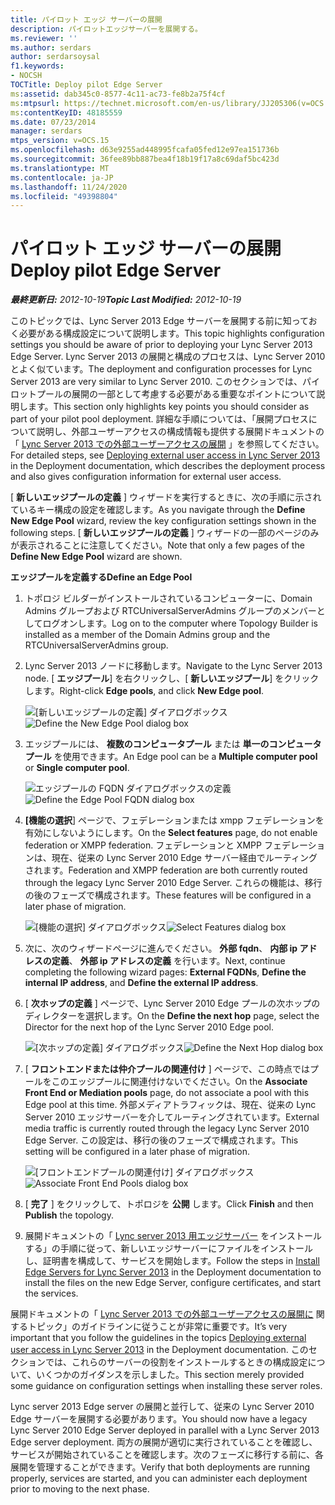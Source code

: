 ```yaml
---
title: パイロット エッジ サーバーの展開
description: パイロットエッジサーバーを展開する。
ms.reviewer: ''
ms.author: serdars
author: serdarsoysal
f1.keywords:
- NOCSH
TOCTitle: Deploy pilot Edge Server
ms:assetid: dab345c0-8577-4c11-ac73-fe8b2a75f4cf
ms:mtpsurl: https://technet.microsoft.com/en-us/library/JJ205306(v=OCS.15)
ms:contentKeyID: 48185559
ms.date: 07/23/2014
manager: serdars
mtps_version: v=OCS.15
ms.openlocfilehash: d63e9255ad448995fcafa05fed12e97ea151736b
ms.sourcegitcommit: 36fee89bb887bea4f18b19f17a8c69daf5bc423d
ms.translationtype: MT
ms.contentlocale: ja-JP
ms.lasthandoff: 11/24/2020
ms.locfileid: "49398804"
---
```

# <a name="deploy-pilot-edge-server"></a><span data-ttu-id="248a2-103">パイロット エッジ サーバーの展開</span><span class="sxs-lookup"><span data-stu-id="248a2-103">Deploy pilot Edge Server</span></span>

<div data-xmlns="http://www.w3.org/1999/xhtml">

<div class="topic" data-xmlns="http://www.w3.org/1999/xhtml" data-msxsl="urn:schemas-microsoft-com:xslt" data-cs="https://msdn.microsoft.com/">

<div data-asp="https://msdn2.microsoft.com/asp">



</div>

<div id="mainSection">

<div id="mainBody"><span data-ttu-id="248a2-104">

<span> </span></span><span class="sxs-lookup"><span data-stu-id="248a2-104">

<span> </span></span></span>

<span data-ttu-id="248a2-105">_**最終更新日:** 2012-10-19_</span><span class="sxs-lookup"><span data-stu-id="248a2-105">_**Topic Last Modified:** 2012-10-19_</span></span>

<span data-ttu-id="248a2-106">このトピックでは、Lync Server 2013 Edge サーバーを展開する前に知っておく必要がある構成設定について説明します。</span><span class="sxs-lookup"><span data-stu-id="248a2-106">This topic highlights configuration settings you should be aware of prior to deploying your Lync Server 2013 Edge Server.</span></span> <span data-ttu-id="248a2-107">Lync Server 2013 の展開と構成のプロセスは、Lync Server 2010 とよく似ています。</span><span class="sxs-lookup"><span data-stu-id="248a2-107">The deployment and configuration processes for Lync Server 2013 are very similar to Lync Server 2010.</span></span> <span data-ttu-id="248a2-108">このセクションでは、パイロットプールの展開の一部として考慮する必要がある重要なポイントについて説明します。</span><span class="sxs-lookup"><span data-stu-id="248a2-108">This section only highlights key points you should consider as part of your pilot pool deployment.</span></span> <span data-ttu-id="248a2-109">詳細な手順については、「展開プロセスについて説明し、外部ユーザーアクセスの構成情報も提供する展開ドキュメントの「 [Lync Server 2013 での外部ユーザーアクセスの展開](lync-server-2013-deploying-external-user-access.md) 」を参照してください。</span><span class="sxs-lookup"><span data-stu-id="248a2-109">For detailed steps, see [Deploying external user access in Lync Server 2013](lync-server-2013-deploying-external-user-access.md) in the Deployment documentation, which describes the deployment process and also gives configuration information for external user access.</span></span>

<span data-ttu-id="248a2-110">[ **新しいエッジプールの定義** ] ウィザードを実行するときに、次の手順に示されているキー構成の設定を確認します。</span><span class="sxs-lookup"><span data-stu-id="248a2-110">As you navigate through the **Define New Edge Pool** wizard, review the key configuration settings shown in the following steps.</span></span> <span data-ttu-id="248a2-111">[ **新しいエッジプールの定義** ] ウィザードの一部のページのみが表示されることに注意してください。</span><span class="sxs-lookup"><span data-stu-id="248a2-111">Note that only a few pages of the **Define New Edge Pool** wizard are shown.</span></span>

<span data-ttu-id="248a2-112">**エッジプールを定義する**</span><span class="sxs-lookup"><span data-stu-id="248a2-112">**Define an Edge Pool**</span></span>

1.  <span data-ttu-id="248a2-113">トポロジ ビルダーがインストールされているコンピューターに、Domain Admins グループおよび RTCUniversalServerAdmins グループのメンバーとしてログオンします。</span><span class="sxs-lookup"><span data-stu-id="248a2-113">Log on to the computer where Topology Builder is installed as a member of the Domain Admins group and the RTCUniversalServerAdmins group.</span></span>

2.  <span data-ttu-id="248a2-114">Lync Server 2013 ノードに移動します。</span><span class="sxs-lookup"><span data-stu-id="248a2-114">Navigate to the Lync Server 2013 node.</span></span> <span data-ttu-id="248a2-115">[ **エッジプール**] を右クリックし、[ **新しいエッジプール**] をクリックします。</span><span class="sxs-lookup"><span data-stu-id="248a2-115">Right-click **Edge pools**, and click **New Edge pool**.</span></span>
    
    <span data-ttu-id="248a2-116">![[新しいエッジプールの定義] ダイアログボックス](images/JJ205306.a90d388c-49ff-4620-a19d-42e2f1bb559c(OCS.15).jpg "[新しいエッジプールの定義] ダイアログボックス")</span><span class="sxs-lookup"><span data-stu-id="248a2-116">![Define the New Edge Pool dialog box](images/JJ205306.a90d388c-49ff-4620-a19d-42e2f1bb559c(OCS.15).jpg "Define the New Edge Pool dialog box")</span></span>

3.  <span data-ttu-id="248a2-117">エッジプールには、 **複数のコンピュータプール** または **単一のコンピュータプール** を使用できます。</span><span class="sxs-lookup"><span data-stu-id="248a2-117">An Edge pool can be a **Multiple computer pool** or **Single computer pool**.</span></span>
    
    <span data-ttu-id="248a2-118">![エッジプールの FQDN ダイアログボックスの定義](images/JJ205306.4904fe8f-537c-4e66-a399-1bd8a316dc10(OCS.15).jpg "エッジプールの FQDN ダイアログボックスの定義")</span><span class="sxs-lookup"><span data-stu-id="248a2-118">![Define the Edge Pool FQDN dialog box](images/JJ205306.4904fe8f-537c-4e66-a399-1bd8a316dc10(OCS.15).jpg "Define the Edge Pool FQDN dialog box")</span></span>

4.  <span data-ttu-id="248a2-119">**[機能の選択**] ページで、フェデレーションまたは xmpp フェデレーションを有効にしないようにします。</span><span class="sxs-lookup"><span data-stu-id="248a2-119">On the **Select features** page, do not enable federation or XMPP federation.</span></span> <span data-ttu-id="248a2-120">フェデレーションと XMPP フェデレーションは、現在、従来の Lync Server 2010 Edge サーバー経由でルーティングされます。</span><span class="sxs-lookup"><span data-stu-id="248a2-120">Federation and XMPP federation are both currently routed through the legacy Lync Server 2010 Edge Server.</span></span> <span data-ttu-id="248a2-121">これらの機能は、移行の後のフェーズで構成されます。</span><span class="sxs-lookup"><span data-stu-id="248a2-121">These features will be configured in a later phase of migration.</span></span>
    
    <span data-ttu-id="248a2-122">![[機能の選択] ダイアログボックス](images/JJ205306.cb0b45a4-2856-45ba-bd97-e49fafbb077e(OCS.15).jpg "[機能の選択] ダイアログボックス")</span><span class="sxs-lookup"><span data-stu-id="248a2-122">![Select Features dialog box](images/JJ205306.cb0b45a4-2856-45ba-bd97-e49fafbb077e(OCS.15).jpg "Select Features dialog box")</span></span>

5.  <span data-ttu-id="248a2-123">次に、次のウィザードページに進んでください。 **外部 fqdn**、 **内部 ip アドレスの定義**、 **外部 ip アドレスの定義** を行います。</span><span class="sxs-lookup"><span data-stu-id="248a2-123">Next, continue completing the following wizard pages: **External FQDNs**, **Define the internal IP address**, and **Define the external IP address**.</span></span>

6.  <span data-ttu-id="248a2-124">[ **次ホップの定義** ] ページで、Lync Server 2010 Edge プールの次ホップのディレクターを選択します。</span><span class="sxs-lookup"><span data-stu-id="248a2-124">On the **Define the next hop** page, select the Director for the next hop of the Lync Server 2010 Edge pool.</span></span>
    
    <span data-ttu-id="248a2-125">![[次ホップの定義] ダイアログボックス](images/JJ205306.11baf3ea-74f5-4eb7-8650-b03b3b190416(OCS.15).jpg "[次ホップの定義] ダイアログボックス")</span><span class="sxs-lookup"><span data-stu-id="248a2-125">![Define the Next Hop dialog box](images/JJ205306.11baf3ea-74f5-4eb7-8650-b03b3b190416(OCS.15).jpg "Define the Next Hop dialog box")</span></span>

7.  <span data-ttu-id="248a2-126">[ **フロントエンドまたは仲介プールの関連付け** ] ページで、この時点ではプールをこのエッジプールに関連付けないでください。</span><span class="sxs-lookup"><span data-stu-id="248a2-126">On the **Associate Front End or Mediation pools** page, do not associate a pool with this Edge pool at this time.</span></span> <span data-ttu-id="248a2-127">外部メディアトラフィックは、現在、従来の Lync Server 2010 エッジサーバーを介してルーティングされています。</span><span class="sxs-lookup"><span data-stu-id="248a2-127">External media traffic is currently routed through the legacy Lync Server 2010 Edge Server.</span></span> <span data-ttu-id="248a2-128">この設定は、移行の後のフェーズで構成されます。</span><span class="sxs-lookup"><span data-stu-id="248a2-128">This setting will be configured in a later phase of migration.</span></span>
    
    <span data-ttu-id="248a2-129">![[フロントエンドプールの関連付け] ダイアログボックス](images/JJ205306.fe0da887-7b51-4564-afc5-d57da95a2eb6(OCS.15).jpg "[フロントエンドプールの関連付け] ダイアログボックス")</span><span class="sxs-lookup"><span data-stu-id="248a2-129">![Associate Front End Pools dialog box](images/JJ205306.fe0da887-7b51-4564-afc5-d57da95a2eb6(OCS.15).jpg "Associate Front End Pools dialog box")</span></span>

8.  <span data-ttu-id="248a2-130">[ **完了** ] をクリックして、トポロジを **公開** します。</span><span class="sxs-lookup"><span data-stu-id="248a2-130">Click **Finish** and then **Publish** the topology.</span></span>

9.  <span data-ttu-id="248a2-131">展開ドキュメントの「 [Lync server 2013 用エッジサーバー](lync-server-2013-install-edge-servers.md) をインストールする」の手順に従って、新しいエッジサーバーにファイルをインストールし、証明書を構成して、サービスを開始します。</span><span class="sxs-lookup"><span data-stu-id="248a2-131">Follow the steps in [Install Edge Servers for Lync Server 2013](lync-server-2013-install-edge-servers.md) in the Deployment documentation to install the files on the new Edge Server, configure certificates, and start the services.</span></span>

<span data-ttu-id="248a2-132">展開ドキュメントの「 [Lync Server 2013 での外部ユーザーアクセスの展開に](lync-server-2013-deploying-external-user-access.md) 関するトピック」のガイドラインに従うことが非常に重要です。</span><span class="sxs-lookup"><span data-stu-id="248a2-132">It’s very important that you follow the guidelines in the topics [Deploying external user access in Lync Server 2013](lync-server-2013-deploying-external-user-access.md) in the Deployment documentation.</span></span> <span data-ttu-id="248a2-133">このセクションでは、これらのサーバーの役割をインストールするときの構成設定について、いくつかのガイダンスを示しました。</span><span class="sxs-lookup"><span data-stu-id="248a2-133">This section merely provided some guidance on configuration settings when installing these server roles.</span></span>

<span data-ttu-id="248a2-134">Lync server 2013 Edge server の展開と並行して、従来の Lync Server 2010 Edge サーバーを展開する必要があります。</span><span class="sxs-lookup"><span data-stu-id="248a2-134">You should now have a legacy Lync Server 2010 Edge Server deployed in parallel with a Lync Server 2013 Edge server deployment.</span></span> <span data-ttu-id="248a2-135">両方の展開が適切に実行されていることを確認し、サービスが開始されていることを確認します。次のフェーズに移行する前に、各展開を管理することができます。</span><span class="sxs-lookup"><span data-stu-id="248a2-135">Verify that both deployments are running properly, services are started, and you can administer each deployment prior to moving to the next phase.</span></span>

<span data-ttu-id="248a2-136"></div>

<span> </span>

</div>

</div>

</span><span class="sxs-lookup"><span data-stu-id="248a2-136"></div>

<span> </span>

</div>

</div>

</span></span></div>

